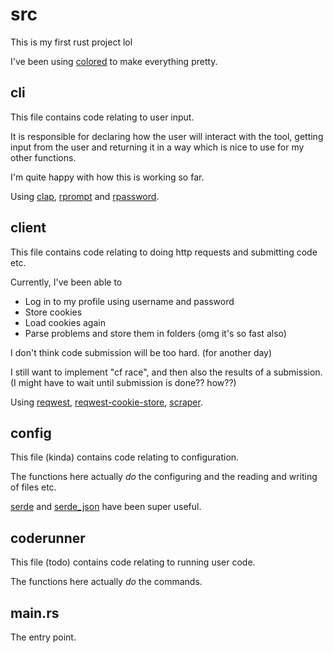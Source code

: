 # src
This is my first rust project lol

I've been using [colored](https://crates.io/crates/colored) to make everything pretty.
## cli
This file contains code relating to user input.

It is responsible for declaring how the user will interact with the tool, getting input 
from the user and returning it in a way which is nice to use for my other functions.

I'm quite happy with how this is working so far.

Using [clap](https://crates.io/crates/clap), [rprompt](https://crates.io/crates/rprompt) and [rpassword](https://crates.io/crates/rpassword).

## client
This file contains code relating to doing http requests and submitting code etc.

Currently, I've been able to
 - Log in to my profile using username and password
 - Store cookies
 - Load cookies again
 - Parse problems and store them in folders (omg it's so fast also)

I don't think code submission will be too hard. (for another day)

I still want to implement "cf race", and then also the results of a submission. 
(I might have to wait until submission is done?? how??)

Using [reqwest](https://crates.io/crates/reqwest), [reqwest-cookie-store](https://crates.io/crates/reqwest_cookie_store), 
[scraper](https://crates.io/crates/scraper).

## config
This file (kinda) contains code relating to configuration.

The functions here actually _do_ the configuring and the reading and writing of files etc.

[serde](https://crates.io/crates/serde_derive) and [serde_json](https://crates.io/crates/serde_json) have been super useful.

## coderunner
This file (todo) contains code relating to running user code.

The functions here actually _do_ the commands.

## main.rs
The entry point.
